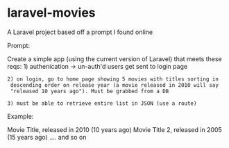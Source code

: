 # laravel-movies
A Laravel project based off a prompt I found online

Prompt:

Create a simple app (using the current version of Laravel) that meets these reqs:
	1) authenication -> un-auth'd users get sent to login page

	2) on login, go to home page showing 5 movies with titles sorting in
	 descending order on release year (a movie released in 2010 will say 
	 "released 10 years ago"). Must be grabbed from a DB

	3) must be able to retrieve entire list in JSON (use a route)

Example:

Movie Title, released in 2010 (10 years ago)
Movie Title 2, released in 2005 (15 years ago)
 .... and so on